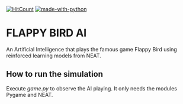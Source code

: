 [![HitCount](http://hits.dwyl.com/davidmingueza98/flappy-bird-AI.svg)](http://hits.dwyl.com/davidmingueza98/flappy-bird-AI)
[![made-with-python](https://img.shields.io/badge/Made%20with-Python-1f425f.svg)](https://www.python.org/)

# FLAPPY BIRD AI

An Artificial Intelligence that plays the famous game Flappy Bird using reinforced learning models from NEAT.


## How to run the simulation
Execute *game.py* to observe the AI playing. It only needs the modules Pygame and NEAT.
